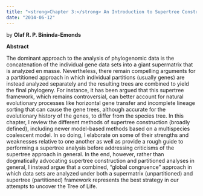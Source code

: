 ```yaml
---
title: "<strong>Chapter 3:</strong> An Introduction to Supertree Construction (and Partitioned Phylogenetic Analyses) with a View toward the Distinction between – Gene Trees and Species Trees"
date: "2014-06-12"
---
```


by **Olaf R. P. Bininda-Emonds**

**Abstract**

The dominant approach to the analysis of phylogenomic data is the concatenation of the individual gene data sets into a giant supermatrix that is analyzed en masse. Nevertheless, there remain compelling arguments for a partitioned approach in which individual partitions (usually genes) are instead analyzed separately and the resulting trees are combined to yield the final phylogeny. For instance, it has been argued that this supertree framework, which remains controversial, can better account for natural evolutionary processes like horizontal gene transfer and incomplete lineage sorting that can cause the gene trees, although accurate for the evolutionary history of the genes, to differ from the species tree. In this chapter, I review the different methods of supertree construction (broadly defined), including newer model-based methods based on a multispecies coalescent model. In so doing, I elaborate on some of their strengths and weaknesses relative to one another as well as provide a rough guide to performing a supertree analysis before addressing criticisms of the supertree approach in general. In the end, however, rather than dogmatically advocating supertree construction and partitioned analyses in general, I instead argue that a combined, “global congruence” approach in which data sets are analyzed under both a supermatrix (unpartitioned) and supertree (partitioned) framework represents the best strategy in our attempts to uncover the Tree of Life.
